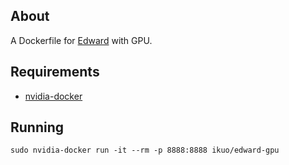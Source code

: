## About

A Dockerfile for [Edward](http://edwardlib.org/) with GPU.

## Requirements

- [nvidia-docker](https://github.com/NVIDIA/nvidia-docker)

## Running

```
sudo nvidia-docker run -it --rm -p 8888:8888 ikuo/edward-gpu
```
